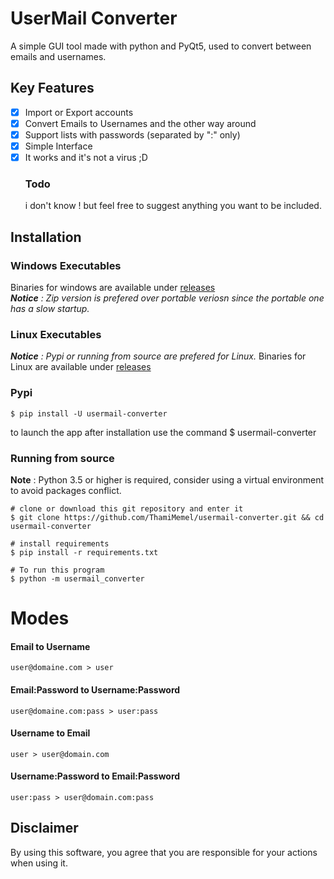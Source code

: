 # UserMail Converter

A simple GUI tool made with python and PyQt5, used to convert between emails and usernames.

## Key Features
- [x] Import or Export accounts
- [x] Convert Emails to Usernames and the other way around
- [x] Support lists with passwords (separated by ":" only)
- [x] Simple Interface
- [x] It works and it's not a virus ;D
	### Todo
	i don't know ! but feel free to suggest anything you want to be included.

## Installation

### Windows Executables
Binaries for windows are available under [releases](https://github.com/ThamiMemel/UserMail_Converter/releases)  
***Notice** : Zip version is prefered over portable veriosn since the portable one has a slow startup.*
### Linux Executables
***Notice** : Pypi or running from source are prefered for Linux.*
Binaries for Linux  are available under [releases](https://github.com/ThamiMemel/UserMail_Converter/releases)
### Pypi
	$ pip install -U usermail-converter
to launch the app after installation use the command 
    $ usermail-converter


### Running from source
**Note** : Python 3.5 or higher is required, consider using a virtual environment to avoid packages conflict.

	# clone or download this git repository and enter it
	$ git clone https://github.com/ThamiMemel/usermail-converter.git && cd usermail-converter
	
	# install requirements
	$ pip install -r requirements.txt

	# To run this program
	$ python -m usermail_converter
	
	

# Modes
#### Email to Username 
	user@domaine.com > user
#### Email:Password to Username:Password
	user@domaine.com:pass > user:pass
#### Username to Email
	user > user@domain.com
#### Username:Password to Email:Password
	user:pass > user@domain.com:pass
## Disclaimer
By using this software, you agree that you are responsible for your actions when using it.


